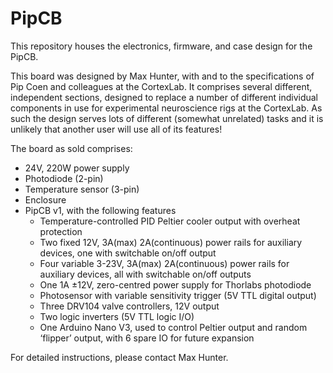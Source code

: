 PipCB
========
This repository houses the electronics, firmware, and case design for the PipCB.

This board was designed by Max Hunter, with and to the specifications of Pip Coen and colleagues at the CortexLab. It comprises several different, independent sections, designed to replace a number of different individual components in use for experimental neuroscience rigs at the CortexLab. As such the design serves lots of different (somewhat unrelated) tasks and it is unlikely that another user will use all of its features!

The board as sold comprises:
- 24V, 220W power supply
- Photodiode (2-pin)
- Temperature sensor (3-pin)
- Enclosure
- PipCB v1, with the following features
	- Temperature-controlled PID Peltier cooler output with overheat protection
	- Two fixed 12V, 3A(max) 2A(continuous) power rails for auxiliary devices, one with switchable on/off output
	- Four variable 3-23V, 3A(max) 2A(continuous) power rails for auxiliary devices, all with switchable on/off outputs
	- One 1A ±12V, zero-centred power supply for Thorlabs photodiode
	- Photosensor with variable sensitivity trigger (5V TTL digital output)
	- Three DRV104 valve controllers, 12V output
	- Two logic inverters (5V TTL logic I/O)
	- One Arduino Nano V3, used to control Peltier output and random ‘flipper’ output, with 6 spare IO for future expansion

For detailed instructions, please contact Max Hunter.